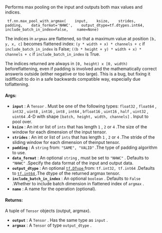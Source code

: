 Performs max pooling on the input and outputs both max values and indices.

```
 tf.nn.max_pool_with_argmax(    input,    ksize,    strides,    padding,    data_format='NHWC',    output_dtype=tf.dtypes.int64,    include_batch_in_index=False,    name=None) 
```

The indices in  `argmax`  are flattened, so that a maximum value at position `[b, y, x, c]`  becomes flattened index:  `(y * width + x) * channels + c`  if `include_batch_in_index`  is False; `((b * height + y) * width + x) * channels + c` if  `include_batch_in_index`  is True.

The indices returned are always in  `[0, height) x [0, width)`  beforeflattening, even if padding is involved and the mathematically correct answeris outside (either negative or too large).  This is a bug, but fixing it isdifficult to do in a safe backwards compatible way, especially due toflattening.

#### Args:
- **`input`** : A  `Tensor` . Must be one of the following types:  `float32` ,  `float64` , `int32` ,  `uint8` ,  `int16` ,  `int8` ,  `int64` ,  `bfloat16` ,  `uint16` ,  `half` , `uint32` ,  `uint64` .4-D with shape  `[batch, height, width, channels]` .  Input to pool over.
- **`ksize`** : An int or list of  `ints`  that has length  `1` ,  `2`  or  `4` .The size of the window for each dimension of the input tensor.
- **`strides`** : An int or list of  `ints`  that has length  `1` ,  `2`  or  `4` .The stride of the sliding window for each dimension of theinput tensor.
- **`padding`** : A  `string`  from:  `"SAME", "VALID"` .The type of padding algorithm to use.
- **`data_format`** : An optional  `string` , must be set to  `"NHWC"` . Defaults to `"NHWC"` .Specify the data format of the input and output data.
- **`output_dtype`** : An optional [ `tf.DType` ](https://tensorflow.google.cn/api_docs/python/tf/dtypes/DType) from:  `tf.int32, tf.int64` .Defaults to [ `tf.int64` ](https://tensorflow.google.cn/api_docs/python/tf#int64).The dtype of the returned argmax tensor.
- **`include_batch_in_index`** : An optional  `boolean` . Defaults to  `False` .Whether to include batch dimension in flattened index of  `argmax` .
- **`name`** : A name for the operation (optional).


#### Returns:
A tuple of  `Tensor`  objects (output, argmax).

- **`output`** : A  `Tensor` . Has the same type as  `input` .
- **`argmax`** : A  `Tensor`  of type  `output_dtype` .
